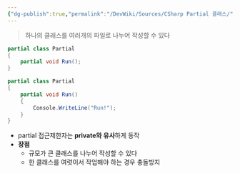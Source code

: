 ```yaml
---
{"dg-publish":true,"permalink":"/DevWiki/Sources/CSharp Partial 클래스/","noteIcon":"","created":"2024-11-10T15:00:38.000+09:00","updated":"2025-07-19T22:58:36.949+09:00"}
---
```


> 하나의 클래스를 여러개의 파일로 나누어 작성할 수 있다

```csharp
partial class Partial
{
    partial void Run();
}
```

```csharp
partial class Partial
{
    partial void Run()
    {
        Console.WriteLine("Run!");
    }
}
```

- partial 접근제한자는 **private와 유사**하게 동작
- **장점**
    - 규모가 큰 클래스를 나누어 작성할 수 있다
    - 한 클래스를 여럿이서 작업해야 하는 경우 충돌방지